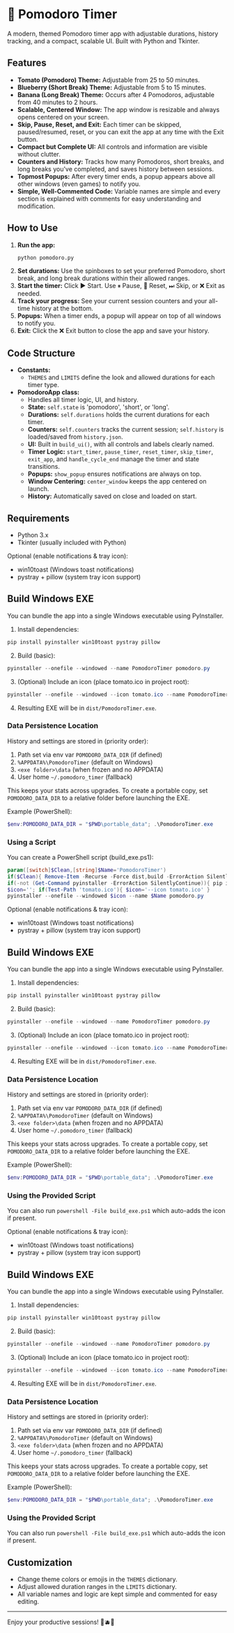 # 🍅 Pomodoro Timer

A modern, themed Pomodoro timer app with adjustable durations, history tracking, and a compact, scalable UI. Built with Python and Tkinter.

## Features

- **Tomato (Pomodoro) Theme:** Adjustable from 25 to 50 minutes.
- **Blueberry (Short Break) Theme:** Adjustable from 5 to 15 minutes.
- **Banana (Long Break) Theme:** Occurs after 4 Pomodoros, adjustable from 40 minutes to 2 hours.
- **Scalable, Centered Window:** The app window is resizable and always opens centered on your screen.
- **Skip, Pause, Reset, and Exit:** Each timer can be skipped, paused/resumed, reset, or you can exit the app at any time with the Exit button.
- **Compact but Complete UI:** All controls and information are visible without clutter.
- **Counters and History:** Tracks how many Pomodoros, short breaks, and long breaks you've completed, and saves history between sessions.
- **Topmost Popups:** After every timer ends, a popup appears above all other windows (even games) to notify you.
- **Simple, Well-Commented Code:** Variable names are simple and every section is explained with comments for easy understanding and modification.

## How to Use

1. **Run the app:**
   ```sh
   python pomodoro.py
   ```
2. **Set durations:** Use the spinboxes to set your preferred Pomodoro, short break, and long break durations within their allowed ranges.
3. **Start the timer:** Click ▶ Start. Use ⏸ Pause, 🔄 Reset, ⏭ Skip, or ❌ Exit as needed.
4. **Track your progress:** See your current session counters and your all-time history at the bottom.
5. **Popups:** When a timer ends, a popup will appear on top of all windows to notify you.
6. **Exit:** Click the ❌ Exit button to close the app and save your history.

## Code Structure

- **Constants:**
  - `THEMES` and `LIMITS` define the look and allowed durations for each timer type.
- **PomodoroApp class:**
  - Handles all timer logic, UI, and history.
  - **State:** `self.state` is 'pomodoro', 'short', or 'long'.
  - **Durations:** `self.durations` holds the current durations for each timer.
  - **Counters:** `self.counters` tracks the current session; `self.history` is loaded/saved from `history.json`.
  - **UI:** Built in `build_ui()`, with all controls and labels clearly named.
  - **Timer Logic:** `start_timer`, `pause_timer`, `reset_timer`, `skip_timer`, `exit_app`, and `handle_cycle_end` manage the timer and state transitions.
  - **Popups:** `show_popup` ensures notifications are always on top.
  - **Window Centering:** `center_window` keeps the app centered on launch.
  - **History:** Automatically saved on close and loaded on start.

## Requirements
- Python 3.x
- Tkinter (usually included with Python)

Optional (enable notifications & tray icon):

- win10toast (Windows toast notifications)
- pystray + pillow (system tray icon support)

## Build Windows EXE

You can bundle the app into a single Windows executable using PyInstaller.

1. Install dependencies:
  ```powershell
  pip install pyinstaller win10toast pystray pillow
  ```
2. Build (basic):
  ```powershell
  pyinstaller --onefile --windowed --name PomodoroTimer pomodoro.py
  ```
3. (Optional) Include an icon (place tomato.ico in project root):
  ```powershell
  pyinstaller --onefile --windowed --icon tomato.ico --name PomodoroTimer pomodoro.py
  ```
4. Resulting EXE will be in `dist/PomodoroTimer.exe`.

### Data Persistence Location

History and settings are stored in (priority order):

1. Path set via env var `POMODORO_DATA_DIR` (if defined)
2. `%APPDATA%\PomodoroTimer` (default on Windows)
3. `<exe folder>\data` (when frozen and no APPDATA)
4. User home `~/.pomodoro_timer` (fallback)

This keeps your stats across upgrades. To create a portable copy, set `POMODORO_DATA_DIR` to a relative folder before launching the EXE.

Example (PowerShell):
```powershell
$env:POMODORO_DATA_DIR = "$PWD\portable_data"; .\PomodoroTimer.exe
```

### Using a Script

You can create a PowerShell script (build_exe.ps1):
```powershell
param([switch]$Clean,[string]$Name='PomodoroTimer')
if($Clean){ Remove-Item -Recurse -Force dist,build -ErrorAction SilentlyContinue }
if(-not (Get-Command pyinstaller -ErrorAction SilentlyContinue)){ pip install pyinstaller }
$icon=''; if(Test-Path 'tomato.ico'){ $icon='--icon tomato.ico' }
pyinstaller --onefile --windowed $icon --name $Name pomodoro.py
```

Optional (enable notifications & tray icon):

- win10toast (Windows toast notifications)
- pystray + pillow (system tray icon support)

## Build Windows EXE

You can bundle the app into a single Windows executable using PyInstaller.

1. Install dependencies:
  ```powershell
  pip install pyinstaller win10toast pystray pillow
  ```
2. Build (basic):
  ```powershell
  pyinstaller --onefile --windowed --name PomodoroTimer pomodoro.py
  ```
3. (Optional) Include an icon (place tomato.ico in project root):
  ```powershell
  pyinstaller --onefile --windowed --icon tomato.ico --name PomodoroTimer pomodoro.py
  ```
4. Resulting EXE will be in `dist/PomodoroTimer.exe`.

### Data Persistence Location

History and settings are stored in (priority order):

1. Path set via env var `POMODORO_DATA_DIR` (if defined)
2. `%APPDATA%\PomodoroTimer` (default on Windows)
3. `<exe folder>\data` (when frozen and no APPDATA)
4. User home `~/.pomodoro_timer` (fallback)

This keeps your stats across upgrades. To create a portable copy, set `POMODORO_DATA_DIR` to a relative folder before launching the EXE.

Example (PowerShell):
```powershell
$env:POMODORO_DATA_DIR = "$PWD\portable_data"; .\PomodoroTimer.exe
```

### Using the Provided Script

You can also run `powershell -File build_exe.ps1` which auto-adds the icon if present.

Optional (enable notifications & tray icon):

- win10toast (Windows toast notifications)
- pystray + pillow (system tray icon support)

## Build Windows EXE

You can bundle the app into a single Windows executable using PyInstaller.

1. Install dependencies:
  ```powershell
  pip install pyinstaller win10toast pystray pillow
  ```
2. Build (basic):
  ```powershell
  pyinstaller --onefile --windowed --name PomodoroTimer pomodoro.py
  ```
3. (Optional) Include an icon (place tomato.ico in project root):
  ```powershell
  pyinstaller --onefile --windowed --icon tomato.ico --name PomodoroTimer pomodoro.py
  ```
4. Resulting EXE will be in `dist/PomodoroTimer.exe`.

### Data Persistence Location

History and settings are stored in (priority order):

1. Path set via env var `POMODORO_DATA_DIR` (if defined)
2. `%APPDATA%\PomodoroTimer` (default on Windows)
3. `<exe folder>\data` (when frozen and no APPDATA)
4. User home `~/.pomodoro_timer` (fallback)

This keeps your stats across upgrades. To create a portable copy, set `POMODORO_DATA_DIR` to a relative folder before launching the EXE.

Example (PowerShell):
```powershell
$env:POMODORO_DATA_DIR = "$PWD\portable_data"; .\PomodoroTimer.exe
```

### Using the Provided Script

You can also run `powershell -File build_exe.ps1` which auto-adds the icon if present.

## Customization
- Change theme colors or emojis in the `THEMES` dictionary.
- Adjust allowed duration ranges in the `LIMITS` dictionary.
- All variable names and logic are kept simple and commented for easy editing.

---

Enjoy your productive sessions! 🍅🫐🍌 

